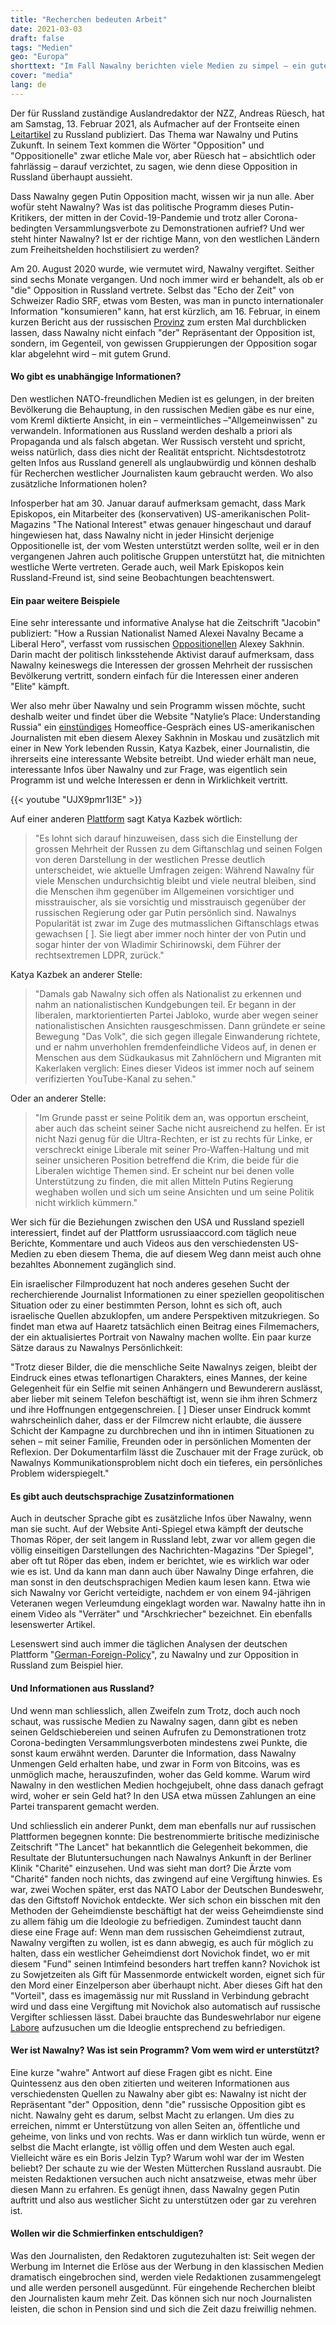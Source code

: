 ```yaml
---
title: "Recherchen bedeuten Arbeit"
date: 2021-03-03
draft: false
tags: "Medien"
geo: "Europa"
shorttext: "Im Fall Nawalny berichten viele Medien zu simpel – ein gutes Beispiel, was es braucht, um an mehr Informationen zu kommen."
cover: "media"
lang: de
---
```


Der für Russland zuständige Auslandredaktor der NZZ, Andreas Rüesch, hat am Samstag, 13. Februar 2021, als Aufmacher auf der Frontseite einen [Leitartikel](https://www.nzz.ch/meinung/russland-wandelt-sich-zur-offenen-diktatur-trotzdem-laeuft-es-fuer-den-kreml-nicht-nach-wunsch-ld.1601439 "Russland wandelt sich zur unverhüllten Diktatur – trotzdem läuft es für den Kreml nicht nach Wunsch") zu Russland publiziert. Das Thema war Nawalny und Putins Zukunft. In seinem Text kommen die Wörter "Opposition" und "Oppositionelle" zwar etliche Male vor, aber Rüesch hat – absichtlich oder fahrlässig – darauf verzichtet, zu sagen, wie denn diese Opposition in Russland überhaupt aussieht. 

Dass Nawalny gegen Putin Opposition macht, wissen wir ja nun alle. Aber wofür steht Nawalny? Was ist das politische Programm dieses Putin-Kritikers, der mitten in der Covid-19-Pandemie und trotz aller Corona-bedingten Versammlungsverbote zu Demonstrationen aufrief? Und wer steht hinter Nawalny? Ist er der richtige Mann, von den westlichen Ländern zum Freiheitshelden hochstilisiert zu werden?

Am 20. August 2020 wurde, wie vermutet wird, Nawalny vergiftet. Seither sind sechs Monate vergangen. Und noch immer wird er behandelt, als ob er "die" Opposition in Russland vertrete. Selbst das "Echo der Zeit" von Schweizer Radio SRF, etwas vom Besten, was man in puncto internationaler Information "konsumieren" kann, hat erst kürzlich, am 16. Februar, in einem kurzen Bericht aus der russischen [Provinz](https://www.srf.ch/news/international/russland-auch-in-der-provinz-wird-protestiert-aber-nicht-wegen-nawalny "Auch in der Provinz wird protestiert – aber nicht wegen Nawalny") zum ersten Mal durchblicken lassen, dass Nawalny nicht einfach "der" Repräsentant der Opposition ist, sondern, im Gegenteil, von gewissen Gruppierungen der Opposition sogar klar abgelehnt wird – mit gutem Grund.

#### Wo gibt es unabhängige Informationen?

Den westlichen NATO-freundlichen Medien ist es gelungen, in der breiten Bevölkerung die Behauptung, in den russischen Medien gäbe es nur eine, vom Kreml diktierte Ansicht, in ein – vermeintliches –"Allgemeinwissen" zu verwandeln. Informationen aus Russland werden deshalb a priori als Propaganda und als falsch abgetan. Wer Russisch versteht und spricht, weiss natürlich, dass dies nicht der Realität entspricht. Nichtsdestotrotz gelten Infos aus Russland generell als unglaubwürdig und können deshalb für Recherchen westlicher Journalisten kaum gebraucht werden. Wo also zusätzliche Informationen holen?

Infosperber hat am 30. Januar darauf aufmerksam gemacht, dass Mark Episkopos, ein Mitarbeiter des (konservativen) US-amerikanischen Polit-Magazins "The National Interest" etwas genauer hingeschaut und darauf hingewiesen hat, dass Nawalny nicht in jeder Hinsicht derjenige Oppositionelle ist, der vom Westen unterstützt werden sollte, weil er in den vergangenen Jahren auch politische Gruppen unterstützt hat, die mitnichten westliche Werte vertreten. Gerade auch, weil Mark Episkopos kein Russland-Freund ist, sind seine Beobachtungen beachtenswert.

#### Ein paar weitere Beispiele

Eine sehr interessante und informative Analyse hat die Zeitschrift "Jacobin" publiziert: "How a Russian Nationalist Named Alexei Navalny Became a Liberal Hero", verfasst vom russischen [Oppositionellen](https://jacobinmag.com/2021/01/alexei-navalny-russia-protests-putin "How a Russian Nationalist Named Alexei Navalny Became a Liberal Hero") Alexey Sakhnin. Darin macht der politisch linksstehende Aktivist darauf aufmerksam, dass Nawalny keineswegs die Interessen der grossen Mehrheit der russischen Bevölkerung vertritt, sondern einfach für die Interessen einer anderen "Elite" kämpft. 

Wer also mehr über Nawalny und sein Programm wissen möchte, sucht deshalb weiter und findet über die Website "Natylie’s Place: Understanding Russia" ein [einstündiges](http://natyliesbaldwin.com/2021/02/the-grayzone-discusses-navalny-with-russian-russian-american-leftists/ "THE GRAYZONE DISCUSSES NAVALNY WITH RUSSIAN & RUSSIAN-AMERICAN LEFTISTS") Homeoffice-Gespräch eines US-amerikanischen Journalisten mit eben diesem Alexey Sakhnin in Moskau und zusätzlich mit einer in New York lebenden Russin, Katya Kazbek, einer Journalistin, die ihrerseits eine interessante Website betreibt. Und wieder erhält man neue, interessante Infos über Nawalny und zur Frage, was eigentlich sein Programm ist und welche Interessen er denn in Wirklichkeit vertritt.

{{< youtube "UJX9pmr1I3E" >}}

Auf einer anderen [Plattform](https://roycekurmelovs.substack.com/p/whoisnavalny "Raising Hell: QandA: Who The Hell Is Alexei Navalny?") sagt Katya Kazbek wörtlich:

> "Es lohnt sich darauf hinzuweisen, dass sich die Einstellung der grossen Mehrheit der Russen zu dem Giftanschlag und seinen Folgen von deren Darstellung in der westlichen Presse deutlich unterscheidet, wie aktuelle Umfragen zeigen: Während Nawalny für viele Menschen undurchsichtig bleibt und viele neutral bleiben, sind die Menschen ihm gegenüber im Allgemeinen vorsichtiger und misstrauischer, als sie vorsichtig und misstrauisch gegenüber der russischen Regierung oder gar Putin persönlich sind. Nawalnys Popularität ist zwar im Zuge des mutmasslichen Giftanschlags etwas gewachsen [ ]. Sie liegt aber immer noch hinter der von Putin und sogar hinter der von Wladimir Schirinowski, dem Führer der rechtsextremen LDPR, zurück."

Katya Kazbek an anderer Stelle:

> "Damals gab Nawalny sich offen als Nationalist zu erkennen und nahm an nationalistischen Kundgebungen teil. Er begann in der liberalen, marktorientierten Partei Jabloko, wurde aber wegen seiner nationalistischen Ansichten rausgeschmissen. Dann gründete er seine Bewegung "Das Volk", die sich gegen illegale Einwanderung richtete, und er nahm unverhohlen fremdenfeindliche Videos auf, in denen er Menschen aus dem Südkaukasus mit Zahnlöchern und Migranten mit Kakerlaken verglich: Eines dieser Videos ist immer noch auf seinem verifizierten YouTube-Kanal zu sehen."

Oder an anderer Stelle:

> "Im Grunde passt er seine Politik dem an, was opportun erscheint, aber auch das scheint seiner Sache nicht ausreichend zu helfen. Er ist nicht Nazi genug für die Ultra-Rechten, er ist zu rechts für Linke, er verschreckt einige Liberale mit seiner Pro-Waffen-Haltung und mit seiner unsicheren Position betreffend die Krim, die beide für die Liberalen wichtige Themen sind. Er scheint nur bei denen volle Unterstützung zu finden, die mit allen Mitteln Putins Regierung weghaben wollen und sich um seine Ansichten und um seine Politik nicht wirklich kümmern."

Wer sich für die Beziehungen zwischen den USA und Russland speziell interessiert, findet auf der Plattform usrussiaaccord.com täglich neue Berichte, Kommentare und auch Videos aus den verschiedensten US-Medien zu eben diesem Thema, die auf diesem Weg dann meist auch ohne bezahltes Abonnement zugänglich sind.

Ein israelischer Filmproduzent hat noch anderes gesehen
Sucht der recherchierende Journalist Informationen zu einer speziellen geopolitischen Situation oder zu einer bestimmten Person, lohnt es sich oft, auch israelische Quellen abzuklopfen, um andere Perspektiven mitzukriegen. So findet man etwa auf Haaretz tatsächlich einen Beitrag eines Filmemachers, der ein aktualisiertes Portrait von Nawalny machen wollte. Ein paar kurze Sätze daraus zu Nawalnys Persönlichkeit:

"Trotz dieser Bilder, die die menschliche Seite Nawalnys zeigen, bleibt der Eindruck eines etwas teflonartigen Charakters, eines Mannes, der keine Gelegenheit für ein Selfie mit seinen Anhängern und Bewunderern auslässt, aber lieber mit seinem Telefon beschäftigt ist, wenn sie ihm ihren Schmerz und ihre Hoffnungen entgegenschreien. [ ]  Dieser unser Eindruck kommt wahrscheinlich daher, dass er der Filmcrew nicht erlaubte, die äussere Schicht der Kampagne zu durchbrechen und ihn in intimen Situationen zu sehen – mit seiner Familie, Freunden oder in persönlichen Momenten der Reflexion. Der Dokumentarfilm lässt die Zuschauer mit der Frage zurück, ob Nawalnys Kommunikationsproblem nicht doch ein tieferes, ein persönliches Problem widerspiegelt."

#### Es gibt auch deutschsprachige Zusatzinformationen

Auch in deutscher Sprache gibt es zusätzliche Infos über Nawalny, wenn man sie sucht. Auf der Website Anti-Spiegel etwa kämpft der deutsche Thomas Röper, der seit langem in Russland lebt, zwar vor allem gegen die völlig einseitigen Darstellungen des Nachrichten-Magazins "Der Spiegel", aber oft tut Röper das eben, indem er berichtet, wie es wirklich war oder wie es ist. Und da kann man dann auch über Nawalny Dinge erfahren, die man sonst in den deutschsprachigen Medien kaum lesen kann. Etwa wie sich Nawalny vor Gericht verteidigte, nachdem er von einem 94-jährigen Veteranen wegen Verleumdung eingeklagt worden war. Nawalny hatte ihn in einem Video als "Verräter" und "Arschkriecher" bezeichnet. Ein ebenfalls lesenswerter Artikel. 

Lesenswert sind auch immer die täglichen Analysen der deutschen Plattform "[German-Foreign-Policy](https://www.german-foreign-policy.com/ "GERMAN-FOREIGN-POLICY.com")", zu Nawalny und zur Opposition in Russland zum Beispiel hier.

#### Und Informationen aus Russland?

Und wenn man schliesslich, allen Zweifeln zum Trotz, doch auch noch schaut, was russische Medien zu Nawalny sagen, dann gibt es neben seinen Geldschiebereien und seinen Aufrufen zu Demonstrationen trotz Corona-bedingten Versammlungsverboten mindestens zwei Punkte, die sonst kaum erwähnt werden. Darunter die Information, dass Nawalny Unmengen Geld erhalten habe, und zwar in Form von Bitcoins, was es unmöglich mache, herauszufinden, woher das Geld komme. Warum wird Nawalny in den westlichen Medien hochgejubelt, ohne dass danach gefragt wird, woher er sein Geld hat? In den USA etwa müssen Zahlungen an eine Partei transparent gemacht werden.

Und schliesslich ein anderer Punkt, dem man ebenfalls nur auf russischen Plattformen begegnen konnte: Die bestrenommierte britische medizinische Zeitschrift "The Lancet" hat bekanntlich die Gelegenheit bekommen, die Resultate der Blutuntersuchungen nach Nawalnys Ankunft in der Berliner Klinik "Charité" einzusehen. Und was sieht man dort? Die Ärzte vom "Charité" fanden noch nichts, das zwingend auf eine Vergiftung hinwies. Es war, zwei Wochen später, erst das NATO Labor der Deutschen Bundeswehr, das den Giftstoff Novichok entdeckte. Wer sich schon ein bisschen mit den Methoden der Geheimdienste beschäftigt hat der weiss Geheimdienste sind zu allem fähig um die Ideologie zu befriedigen. Zumindest taucht dann diese eine Frage auf: Wenn man dem russischen Geheimdienst zutraut, Nawalny vergiften zu wollen, ist es dann abwegig, es auch für möglich zu halten, dass ein westlicher Geheimdienst dort Novichok findet, wo er mit diesem "Fund" seinen Intimfeind besonders hart treffen kann? Novichok ist zu Sowjetzeiten als Gift für Massenmorde entwickelt worden, eignet sich für den Mord einer Einzelperson aber überhaupt nicht. Aber dieses Gift hat den "Vorteil", dass es imagemässig nur mit Russland in Verbindung gebracht wird und dass eine Vergiftung mit Novichok also automatisch auf russische Vergifter schliessen lässt. Dabei brauchte das Bundeswehrlabor nur eigene [Labore](https://www.sueddeutsche.de/politik/moskaus-chemiewaffen-luegen-gift-und-ueberlaeufer-1.3982054 "Lügen, Gift und Überläufer") aufzusuchen um die Ideoglie entsprechend zu befriedigen.

#### Wer ist Nawalny? Was ist sein Programm? Vom wem wird er unterstützt?

Eine kurze "wahre" Antwort auf diese Fragen gibt es nicht. Eine Quintessenz aus den oben zitierten und weiteren Informationen aus verschiedensten Quellen zu Nawalny aber gibt es: Nawalny ist nicht der Repräsentant "der" Opposition, denn "die" russische Opposition gibt es nicht. Nawalny geht es darum, selbst Macht zu erlangen. Um dies zu erreichen, nimmt er Unterstützung von allen Seiten an, öffentliche und geheime, von links und von rechts. Was er dann wirklich tun würde, wenn er selbst die Macht erlangte, ist völlig offen und dem Westen auch egal. Vielleicht wäre es ein Boris Jelzin Typ? Warum wohl war der im Westen beliebt? Der schaute zu wie der Westen Mütterchen Russland ausraubt. Die meisten Redaktionen versuchen auch nicht ansatzweise, etwas mehr über diesen Mann zu erfahren. Es genügt ihnen, dass Nawalny gegen Putin auftritt und also aus westlicher Sicht zu unterstützen oder gar zu verehren ist.

#### Wollen wir die Schmierfinken entschuldigen?

Was den Journalisten, den Redaktoren zugutezuhalten ist: Seit wegen der Werbung im Internet die Erlöse aus der Werbung in den klassischen Medien dramatisch eingebrochen sind, werden viele Redaktionen zusammengelegt und alle werden personell ausgedünnt. Für eingehende Recherchen bleibt den Journalisten kaum mehr Zeit. Das können sich nur noch Journalisten leisten, die schon in Pension sind und sich die Zeit dazu freiwillig nehmen.
